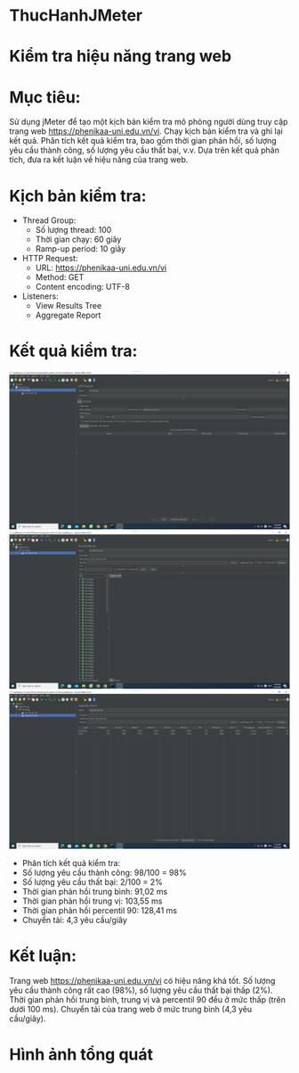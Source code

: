 # ThucHanhJMeter

# Kiểm tra hiệu năng trang web
# Mục tiêu:
Sử dụng jMeter để tạo một kịch bản kiểm tra mô phỏng người dùng truy cập trang web https://phenikaa-uni.edu.vn/vi.
Chạy kịch bản kiểm tra và ghi lại kết quả.
Phân tích kết quả kiểm tra, bao gồm thời gian phản hồi, số lượng yêu cầu thành công, số lượng yêu cầu thất bại, v.v.
Dựa trên kết quả phân tích, đưa ra kết luận về hiệu năng của trang web.

# Kịch bản kiểm tra:
- Thread Group:
    + Số lượng thread: 100
    + Thời gian chạy: 60 giây
    + Ramp-up period: 10 giây
- HTTP Request:
    + URL: https://phenikaa-uni.edu.vn/vi
    + Method: GET
    + Content encoding: UTF-8
- Listeners:
    + View Results Tree
    + Aggregate Report

# Kết quả kiểm tra:
![CHESSSE!](anh1.png)
![CHESSSE!](anh2.png)
![CHESSSE!](anh3.png)
- Phân tích kết quả kiểm tra:
- Số lượng yêu cầu thành công: 98/100 = 98%
- Số lượng yêu cầu thất bại: 2/100 = 2%
- Thời gian phản hồi trung bình: 91,02 ms
- Thời gian phản hồi trung vị: 103,55 ms
- Thời gian phản hồi percentil 90: 128,41 ms
- Chuyển tải: 4,3 yêu cầu/giây
# Kết luận:
Trang web https://phenikaa-uni.edu.vn/vi có hiệu năng khá tốt. Số lượng yêu cầu thành công rất cao (98%), số lượng yêu cầu thất bại thấp (2%). Thời gian phản hồi trung bình, trung vị và percentil 90 đều ở mức thấp (trên dưới 100 ms). Chuyển tải của trang web ở mức trung bình (4,3 yêu cầu/giây).
# Hình ảnh tổng quát
